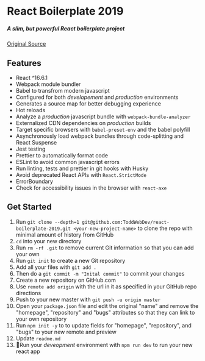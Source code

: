# React Boilerplate 2019

##### A slim, but powerful React boilerplate project

[Original Source](https://github.com/avanslaars/egghead-react-boilerplate)

## Features
* React ^16.6.1
* Webpack module bundler
* Babel to transfrom modern javascript
* Configured for both _developement_ and _production_ environments
* Generates a source map for better debugging experience
* Hot reloads
* Analyze a _production_ javascript bundle with `webpack-bundle-analyzer`
* Externalized CDN dependencies on _production_ builds
* Target specific browsers with `babel-preset-env` and the babel polyfill
* Asynchronously load webpack bundles through code-splitting and React Suspense
* Jest testing
* Prettier to automatically format code
* ESLint to avoid common javascript errors
* Run linting, tests and prettier in git hooks with Husky
* Avoid deprecated React APIs with `React.StrictMode`
* ErrorBoundary
* Check for accessibility issues in the browser with `react-axe`

## Get Started

1. Run `git clone --depth=1 git@github.com:ToddWebDev/react-boilerplate-2019.git <your-new-project-name>` to clone the repo with minimal amount of history from GitHub
2. `cd` into your new directory
3. Run `rm -rf .git` to remove current Git information so that you can add your own
4. Run `git init` to create a new Git repository
5. Add all your files with `git add .`
6. Then do a `git commit -m "Inital commit"` to commit your changes
7. Create a new repository on GitHub.com
8. Use `remote add origin` with the url in it as specified in your GitHub repo directions
9. Push to your new master with `git push -u origin master`
10. Open your `package.json` file and edit the original "name" and remove the "homepage", "repository" and "bugs" attributes so that they can link to your own repository
11. Run `npm init -y` to to update fields for "homepage", "repository", and "bugs" to your new remote and preview
12. Update `readme.md`
13. 🚀Run your _deveopment_ environment with `npm run dev` to run your new react app
